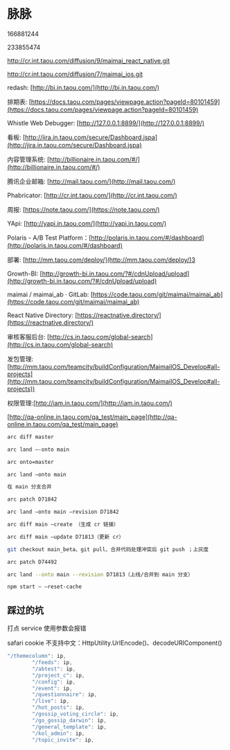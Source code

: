 # 脉脉

166881244

233855474

<http://cr.int.taou.com/diffusion/9/maimai_react_native.git>

<http://cr.int.taou.com/diffusion/7/maimai_ios.git>

redash: [http://bi.in.taou.com/](http://bi.in.taou.com/)

排期表: [https://docs.taou.com/pages/viewpage.action?pageId=80101459](https://docs.taou.com/pages/viewpage.action?pageId=80101459)

Whistle Web Debugger: [http://127.0.0.1:8899/](http://127.0.0.1:8899/)

看板: [http://jira.in.taou.com/secure/Dashboard.jspa](http://jira.in.taou.com/secure/Dashboard.jspa)

内容管理系统: [http://billionaire.in.taou.com/#/](http://billionaire.in.taou.com/#/)

腾讯企业邮箱: [http://mail.taou.com/](http://mail.taou.com/)

Phabricator: [http://cr.int.taou.com/](http://cr.int.taou.com/)

周报: [https://note.taou.com/](https://note.taou.com/)

YApi: [http://yapi.in.taou.com/](http://yapi.in.taou.com/)

Polaris - A/B Test Platform：[http://polaris.in.taou.com/#/dashboard](http://polaris.in.taou.com/#/dashboard)

部署: [http://mm.taou.com/deploy/](http://mm.taou.com/deploy/)3

Growth-BI: [http://growth-bi.in.taou.com/?#/cdnUpload/upload](http://growth-bi.in.taou.com/?#/cdnUpload/upload)

maimai / maimai_ab · GitLab: [https://code.taou.com/git/maimai/maimai_ab](https://code.taou.com/git/maimai/maimai_ab)

React Native Directory: [https://reactnative.directory/](https://reactnative.directory/)

审核客服后台: [http://cs.in.taou.com/global-search](http://cs.in.taou.com/global-search)

发包管理: [http://mm.taou.com/teamcity/buildConfiguration/MaimaiIOS_Develop#all-projects](http://mm.taou.com/teamcity/buildConfiguration/MaimaiIOS_Develop#all-projects))

权限管理:[http://iam.in.taou.com/](http://iam.in.taou.com/)

[http://qa-online.in.taou.com/qa_test/main_page](http://qa-online.in.taou.com/qa_test/main_page)

```bash
arc diff master

arc land —-onto main

arc onto=master

arc land –onto main

在 main 分支合并

arc patch D71842

arc land —onto main —revision D71842

arc diff main —create （生成 cr 链接）

arc diff main —update D71813（更新 cr）

git checkout main_beta、git pull、合并代码处理冲突后 git push ；上灰度

arc patch D74492

arc land --onto main --revision D71813（上线/合并到 main 分支）

npm start — —reset-cache
```

## 踩过的坑

打点 service 使用参数会报错

safari cookie 不支持中文：HttpUtility.UrlEncode()、decodeURIComponent()

```js
"/themecolumn": ip,
        "/feeds": ip,
        "/abtest": ip,
        "/project_c": ip,
        "/config": ip,
        "/event": ip,
        "/questionnaire": ip,
        "/live": ip,
        "/hot_posts": ip,
        "/gossip_voting_circle": ip,
        "/go_gossip_darwin": ip,
        "/general_template": ip,
        "/kol_admin": ip,
        "/topic_invite": ip,
```
